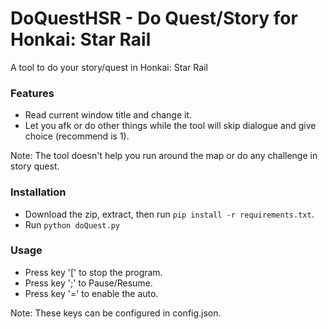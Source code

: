 # DoQuestHSR - Do Quest/Story for Honkai: Star Rail
A tool to do your story/quest in Honkai: Star Rail

### Features
- Read current window title and change it.
- Let you afk or do other things while the tool will skip dialogue and give choice (recommend is 1).

Note: The tool doesn't help you run around the map or do any challenge in story quest.

### Installation
- Download the zip, extract, then run `pip install -r requirements.txt`.
- Run `python doQuest.py`

### Usage
- Press key '[' to stop the program.
- Press key ';' to Pause/Resume.
- Press key '=' to enable the auto.

Note: These keys can be configured in config.json.

